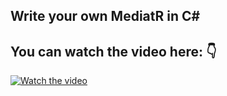 ## Write your own MediatR in C#

## You can watch the video here: 👇
[![Watch the video](https://img.youtube.com/vi/lc-c5Q4XFX4/hqdefault.jpg)](https://youtu.be/lc-c5Q4XFX4)
